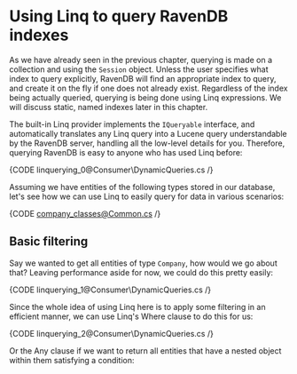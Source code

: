 ﻿# Using Linq to query RavenDB indexes

As we have already seen in the previous chapter, querying is made on a collection and using the `Session` object. Unless the user specifies what index to query explicitly, RavenDB will find an appropriate index to query, and create it on the fly if one does not already exist. Regardless of the index being actually queried, querying is being done using Linq expressions. We will discuss static, named indexes later in this chapter.

The built-in Linq provider implements the `IQueryable` interface, and automatically translates any Linq query into a Lucene query understandable by the RavenDB server, handling all the low-level details for you. Therefore, querying RavenDB is easy to anyone who has used Linq before:

{CODE linquerying_0@Consumer\DynamicQueries.cs /}

Assuming we have entities of the following types stored in our database, let's see how we can use Linq to easily query for data in various scenarios:

{CODE company_classes@Common.cs /}

## Basic filtering

Say we wanted to get all entities of type `Company`, how would we go about that? Leaving performance aside for now, we could do this pretty easily:

{CODE linquerying_1@Consumer\DynamicQueries.cs /}

Since the whole idea of using Linq here is to apply some filtering in an efficient manner, we can use Linq's Where clause to do this for us:

{CODE linquerying_2@Consumer\DynamicQueries.cs /}

Or the Any clause if we want to return all entities that have a nested object within them satisfying a condition: